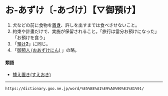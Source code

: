 # お‐あずけ〔‐あづけ〕【▽御預け】

1. 犬などの前に食物を[置**き**](おく（置く）)、許しを出すまでは食べさせないこと。
2. 約束や計畫だけで、実施が保留されること。「旅行は當分お預けになった」「お預けを食う」
3. 「[預け](あずけ（預け）)**2**」に同じ。
4. 「[御預人 (おあずけにん)](https://dictionary.goo.ne.jp/word/%E5%BE%A1%E9%A0%90%E4%BA%BA/#jn-27074) 」の略。
    

#### 類語

-   [據え置き(すえおき)](https://dictionary.goo.ne.jp/word/%E6%8D%AE%E7%BD%AE%E3%81%8D/#jn-117229)

---
`https://dictionary.goo.ne.jp/word/%E5%BE%A1%E9%A0%90%E3%81%91/`